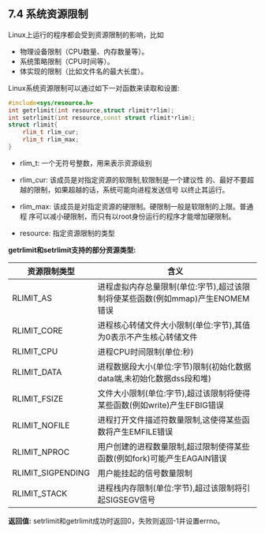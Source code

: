 ## 7.4 系统资源限制
Linux上运行的程序都会受到资源限制的影响，比如
* 物理设备限制（CPU数量、内存数量等）。
* 系统策略限制（CPU时间等）。
* 体实现的限制（比如文件名的最大长度）。

Linux系统资源限制可以通过如下一对函数来读取和设置:
``````C++
#include<sys/resource.h>
int getrlimit(int resource,struct rlimit*rlim);
int setrlimit(int resource,const struct rlimit*rlim);
struct rlimit{
    rlim_t rlim_cur;
    rlim_t rlim_max;
}
``````
* rlim_t: 一个无符号整数，用来表示资源级别
* rlim_cur: 该成员是对指定资源的软限制,软限制是一个建议性
的、最好不要超越的限制，如果超越的话，系统可能向进程发送信号
以终止其运行。
* rlim_max: 该成员是对指定资源的硬限制。硬限制一般是软限制的上限。普通程
序可以减小硬限制，而只有以root身份运行的程序才能增加硬限制。

* resource: 指定资源限制的类型

**getrlimit和setrlimit支持的部分资源类型:**

|资源限制类型|含义|
|---|---|
|RLIMIT_AS|进程虚拟内存总量限制(单位:字节),超过该限制将使某些函数(例如mmap)产生ENOMEM错误|
|RLIMIT_CORE|进程核心转储文件大小限制(单位:字节),其值为0表示不产生核心转储文件|
|RLIMIT_CPU|进程CPU时间限制(单位:秒)|
|RLIMIT_DATA|进程数据段大小(单位:字节)限制(初始化数据data端,未初始化数据dss段和堆)|
|RLIMIT_FSIZE|文件大小限制(单位:字节),超过该限制将使得某些函数(例如write)产生EFBIG错误|
|RLIMIT_NOFILE|进程打开文件描述符数量限制,这使得某些函数将产生EMFILE错误|
|RLIMIT_NPROC|用户创建的进程数量限制,超过限制使得某些函数(例如fork)可能产生EAGAIN错误|
|RLIMIT_SIGPENDING|用户能挂起的信号数量限制|
|RLIMIT_STACK|进程栈内存限制(单位:字节),超过该限制将引起SIGSEGV信号|

**返回值:** setrlimit和getrlimit成功时返回0，失败则返回-1并设置errno。
